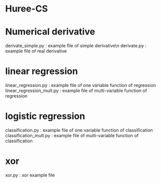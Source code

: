 # Huree-CS
# Numerical derivative
derivate_simple.py : example file of simple derivative\n
derivate.py : example file of real derivative
# linear regression
linear_regression.py : example file of one variable function of regression
linear_regression_mult.py : example file of multi-variable function of regression
# logistic regression
classification.py : example file of one variable function of classification
classification_mult.py : example file of multi-variable function of classification
# xor
xor.py : xor example file
